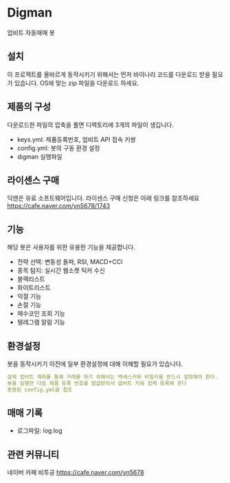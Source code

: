 # Digman

업비트 자동매매 봇

## 설치

이 프로젝트를 올바르게 동작시키기 위해서는 먼저 바이나리 코드를 다운로드 받을 필요가 있습니다.
OS에 맞는 zip 파일을 다운로드 하세요.

## 제품의 구성

다운로드한 파일의 압축을 풀면 디렉토리에 3개의 파일이 생깁니다.

- keys.yml: 제품등록번호, 업비트 API 접속 키쌍
- config.yml: 봇의 구동 환경 설정
- digman 실행파일

## 라이센스 구매

딕맨은 유료 소프트웨어입니다.
라이센스 구매 신청은 아래 링크를 참조하세요
https://cafe.naver.com/yn5678/1743

## 기능

해당 봇은 사용자를 위한 유용한 기능을 제공합니다.

- 전략 선택: 변동성 돌파, RSI, MACD+CCI
- 종목 탐지: 실시간 웹소켓 틱커 수신
- 블랙리스트
- 화이트리스트
- 익절 기능
- 손절 기능
- 매수코인 조회 기능
- 텔레그램 알람 기능

## 환경설정

봇을 동작시키기 이전에 일부 환경설정에 대해 이해할 필요가 있습니다. 

```yaml
실제 업비트 계좌를 통해 거래를 하기 위해서는 엑세스키와 비밀키를 반드시 설정해야 한다.
봇을 실행한 다음 제품 등록 번호를 발급받아서 업비트 키와 함께 등록해 준다
동봉된 config.yml을 참조
```

## 매매 기록

- 로그파일: log.log

## 관련 커뮤니티

네이버 카페 비투공
https://cafe.naver.com/yn5678